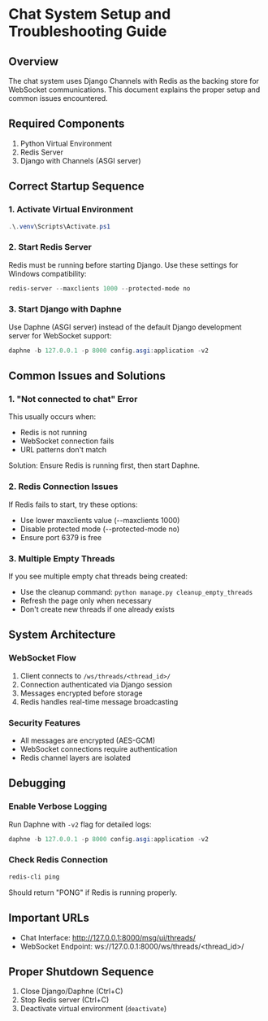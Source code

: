 # Chat System Setup and Troubleshooting Guide

## Overview
The chat system uses Django Channels with Redis as the backing store for WebSocket communications. This document explains the proper setup and common issues encountered.

## Required Components
1. Python Virtual Environment
2. Redis Server
3. Django with Channels (ASGI server)

## Correct Startup Sequence

### 1. Activate Virtual Environment
```powershell
.\.venv\Scripts\Activate.ps1
```

### 2. Start Redis Server
Redis must be running before starting Django. Use these settings for Windows compatibility:
```powershell
redis-server --maxclients 1000 --protected-mode no
```

### 3. Start Django with Daphne
Use Daphne (ASGI server) instead of the default Django development server for WebSocket support:
```powershell
daphne -b 127.0.0.1 -p 8000 config.asgi:application -v2
```

## Common Issues and Solutions

### 1. "Not connected to chat" Error
This usually occurs when:
- Redis is not running
- WebSocket connection fails
- URL patterns don't match

Solution: Ensure Redis is running first, then start Daphne.

### 2. Redis Connection Issues
If Redis fails to start, try these options:
- Use lower maxclients value (--maxclients 1000)
- Disable protected mode (--protected-mode no)
- Ensure port 6379 is free

### 3. Multiple Empty Threads
If you see multiple empty chat threads being created:
- Use the cleanup command: `python manage.py cleanup_empty_threads`
- Refresh the page only when necessary
- Don't create new threads if one already exists

## System Architecture

### WebSocket Flow
1. Client connects to `/ws/threads/<thread_id>/`
2. Connection authenticated via Django session
3. Messages encrypted before storage
4. Redis handles real-time message broadcasting

### Security Features
- All messages are encrypted (AES-GCM)
- WebSocket connections require authentication
- Redis channel layers are isolated

## Debugging

### Enable Verbose Logging
Run Daphne with `-v2` flag for detailed logs:
```powershell
daphne -b 127.0.0.1 -p 8000 config.asgi:application -v2
```

### Check Redis Connection
```powershell
redis-cli ping
```
Should return "PONG" if Redis is running properly.

## Important URLs
- Chat Interface: http://127.0.0.1:8000/msg/ui/threads/
- WebSocket Endpoint: ws://127.0.0.1:8000/ws/threads/<thread_id>/

## Proper Shutdown Sequence
1. Close Django/Daphne (Ctrl+C)
2. Stop Redis server (Ctrl+C)
3. Deactivate virtual environment (`deactivate`)